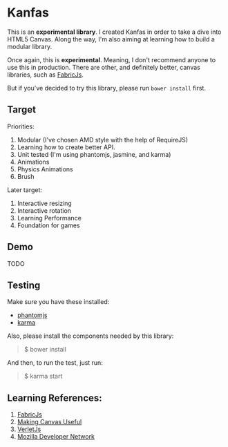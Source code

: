 # Kanfas

This is an **experimental library**. I created Kanfas in order to take a dive into HTML5 Canvas. Along the way, I'm also aiming at learning how to build a modular library.

Once again, this is **experimental**. Meaning, I don't recommend anyone to use this in production. There are other, and definitely better, canvas libraries, such as [FabricJs](http://fabricjs.com/).

But if you've decided to try this library, please run `bower install` first.

## Target

Priorities:

1. Modular (I've chosen AMD style with the help of RequireJS)
2. Learning how to create better API.
3. Unit tested (I'm using phantomjs, jasmine, and karma)
4. Animations
5. Physics Animations
6. Brush

Later target:

1. Interactive resizing
2. Interactive rotation
3. Learning Performance
4. Foundation for games

## Demo

TODO

## Testing

Make sure you have these installed:

+ [phantomjs](http://phantomjs.org/)
+ [karma](http://karma-runner.github.io/)

Also, please install the components needed by this library:

> $ bower install

And then, to run the test, just run:

> $ karma start

## Learning References:

1. [FabricJs](http://fabricjs.com/)
2. [Making Canvas Useful](http://simonsarris.com/blog/510-making-html5-canvas-useful)
3. [VerletJs](http://subprotocol.com/verlet-js/)
4. [Mozilla Developer Network](https://developer.mozilla.org/en-US/docs/)